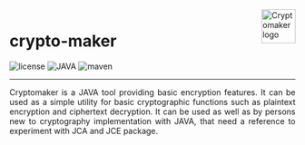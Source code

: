 <a href="#">
    <img src="https://user-images.githubusercontent.com/87063298/131988597-72850500-e0fc-4edf-b553-508678d0e6db.png" alt="Cryptomaker logo" title="Cryptomaker" align="right" height="60"/>
</a>

# crypto-maker
![license](https://img.shields.io/github/license/alexhatz05/crypto-maker?style=flat-square)
![JAVA](https://img.shields.io/badge/JAVA-v1.8-informational?style=flat-square)
![maven](https://img.shields.io/badge/maven-v3.5.3-informational?style=flat-square)

<hr>
<p align="justify"> Cryptomaker is a JAVA tool providing basic encryption features. It can be used as a simple utility for basic cryptographic functions such as plaintext encryption and ciphertext decryption. It can be used as well as by persons new to cryptography implementation with JAVA, that need a reference to experiment with JCA and JCE package. </p?
